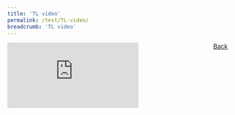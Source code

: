 ```yaml
---
title: 'TL video'
permalink: /test/TL-video/
breadcrumb: 'TL video'
---
```

<a href="https://staging-moe-mtls.netlify.app/exhibition/tamil-sessions/synopsis1/" style="float:right;">Back</a>
<div class="video-container">
  <iframe src="https://www.youtube.com/embed/d6fmLlW8eoE" frameborder="0" allow="accelerometer; autoplay; encrypted-media; gyroscope; picture-in-picture" allowfullscreen></iframe></div>
